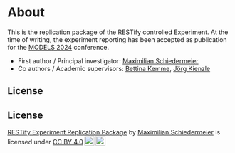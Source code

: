 # About

This is the replication package of the RESTify controlled Experiment. At the time of writing, the experiment reporting has been accepted as publication for the [MODELS 2024](https://conf.researchr.org/home/models-2024) conference.

 * First author / Principal investigator: [Maximilian Schiedermeier](https://m5c.github.io/)
 * Co authors / Academic supervisors: [Bettina Kemme](https://www.cs.mcgill.ca/~kemme/), [Jörg Kienzle](https://djeminy.github.io)

## License

## License

<p xmlns:cc="http://creativecommons.org/ns#" xmlns:dct="http://purl.org/dc/terms/"><a property="dct:title" rel="cc:attributionURL" href="https://m5c.github.io/RestifyReplicationPackage/">RESTify Experiment Replication Package</a> by <a rel="cc:attributionURL dct:creator" property="cc:attributionName" href="https://m5c.github.io/">Maximilian Schiedermeier</a> is licensed under <a href="https://creativecommons.org/licenses/by/4.0/?ref=chooser-v1" target="_blank" rel="license noopener noreferrer" style="display:inline-block;">CC BY 4.0<img style="height:22px!important;margin-left:3px;vertical-align:text-bottom;" src="https://mirrors.creativecommons.org/presskit/icons/cc.svg?ref=chooser-v1" alt=""><img style="height:22px!important;margin-left:3px;vertical-align:text-bottom;" src="https://mirrors.creativecommons.org/presskit/icons/by.svg?ref=chooser-v1" alt=""></a></p>
